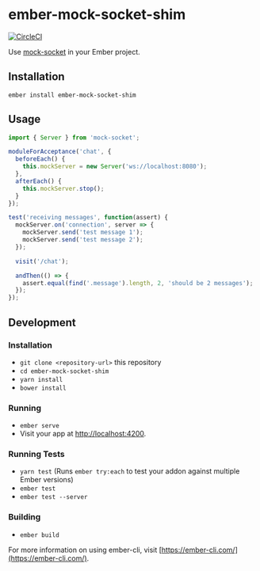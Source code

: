 # ember-mock-socket-shim

[![CircleCI](https://circleci.com/gh/dustinfarris/ember-mock-socket-shim.svg?style=svg)](https://circleci.com/gh/dustinfarris/ember-mock-socket-shim)

Use [mock-socket](https://github.com/thoov/mock-socket) in your Ember project.


## Installation

```
ember install ember-mock-socket-shim
```


## Usage

```javascript
import { Server } from 'mock-socket';

moduleForAcceptance('chat', {
  beforeEach() {
    this.mockServer = new Server('ws://localhost:8080');
  },
  afterEach() {
    this.mockServer.stop();
  }
});

test('receiving messages', function(assert) {
  mockServer.on('connection', server => {
    mockServer.send('test message 1');
    mockServer.send('test message 2');
  });

  visit('/chat');

  andThen(() => {
    assert.equal(find('.message').length, 2, 'should be 2 messages');
  });
});
```


## Development

### Installation

* `git clone <repository-url>` this repository
* `cd ember-mock-socket-shim`
* `yarn install`
* `bower install`

### Running

* `ember serve`
* Visit your app at [http://localhost:4200](http://localhost:4200).

### Running Tests

* `yarn test` (Runs `ember try:each` to test your addon against multiple Ember versions)
* `ember test`
* `ember test --server`

### Building

* `ember build`

For more information on using ember-cli, visit [https://ember-cli.com/](https://ember-cli.com/).

